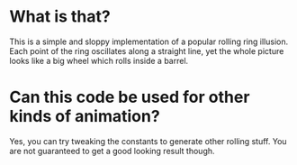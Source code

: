 # What is that?
This is a simple and sloppy implementation of a popular rolling ring illusion. Each point of the ring oscillates along a straight line, yet the whole picture looks like a big wheel which rolls inside a barrel.

# Can this code be used for other kinds of animation?
Yes, you can try tweaking the constants to generate other rolling stuff. You are not guaranteed to get a good looking result though.
